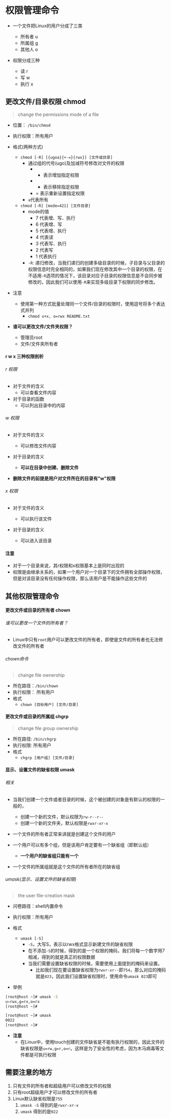 # 权限管理命令

- 一个文件把Linux的用户分成了三类
	- 所有者 u
	- 所属组	g
	- 其他人	o

- 权限分成三种
	- 读 r
	- 写 w
	- 执行 x

## 更改文件/目录权限 chmod
> change the permissions mode of a file


- 位置： `/bin/chmod`
- 执行权限：所有用户
- 格式(两种方式)
	- `chmod [-R] [{ugoa}{+-=}{rwx}] [文件或目录]`
		- 通过组的代号(ugo)及加减符号修改对文件的权限
			- + 表示增加指定权限
			- - 表示移除指定权限
			- = 表示重新设置指定权限
		- `a`代表所有
	- `chmod [-R] [mode=421] [文件目录]`
		- mode的值
			- 7 代表增、写、执行
			- 6 代表增、写
			- 5 代表增、执行
			- 4 代表读
			- 3 代表写、执行
			- 2 代表写
			- 1 代表执行
		- `-R`: 递归修改，当我们递归的创建多级目录的时候，子目录与父目录的权限信息时完全相同的，如果我们现在修改其中一个目录的权限，在不适用`-R`选项的情况下，该目录对应子目录的权限信息是不会同步被修改的，因此我们可以使用`-R`来实现多级目录下权限的同步修改。
- 注意
	- 使用第一种方式批量处理同一个文件/目录的权限时，使用逗号将多个表达式并列
		- `chmod u+x, o=rwx README.txt`



- **谁可以更改文件/文件夹权限？**
	- 管理员root
	- 文件/文件夹所有者

#### r  w  x 三种权限剖析
###### r 权限
- 对于文件的含义
	- 可以查看文件内容
- 对于目录的函数
	- 可以列出目录中的内容

###### w 权限
- 对于文件的含义
	- 可以修改文件内容	

- 对于目录的含义
	- **可以在目录中创建、删除文件**

- **删除文件的前提是用户对文件所在的目录有"w"权限**

###### x 权限
- 对于文件的含义
	- 可以执行该文件

- 对于目录的含义
	- 可以进入该目录

#### 注意
- 对于一个目录来说，其r权限和x权限基本上是同时出现的
- 权限是由继承关系的，如果一个用户对一个目录下的文件拥有全部操作权限，但是对该目录没有任何操作权限，那么该用户是不能操作这些文件的



## 其他权限管理命令
#### 更改文件或目录的所有者 chown
###### 谁可以更改一个文件的所有者？
- Linux中只有`root`用户可以更改文件的所有者，即使是文件的所有者也无法修改文件的所有者

###### chown命令
> change file ownership

- 所在路径：`/bin/chown`
- 执行权限： 所有用户
- 格式
	- `chown [目标用户] [文件/目录]`

#### 更改文件或目录的所属组 chgrp
> change file group ownership

- 所在路径: `/bin/chgrp`
- 执行权限: 所有用户
- 格式
	- `chgrp [用户组] [文件/目录]`


#### 显示、设置文件的缺省权限 umask 

###### 相关
- 当我们创建一个文件或者目录的时候，这个被创建的对象是有默认的权限的一般的，
	- 创建一个新的文件，默认权限为`rw-r--r--`
	- 创建一个新的文件夹，默认权限是`rwxr-xr-x`

- 一个文件的所有者正常来讲就是创建这个文件的用户
- 一个用户可以有多个组，但是该用户肯定要有一个缺省组（即默认组）
	- **一个用户的缺省组只能有一个**
- 一个文件的所属组就是这个文件的所有者所在的缺省组


###### umask(显示、设置文件的缺省权限)
> the user file-creation mask

- 问卷路径：shell内置命令
- 执行权限：所有用户
- 格式
	- `umask [-S]`
		- `-S`，大写S，表示以rwx格式显示新建文件的缺省权限
		- 在不添加`-S`的时候，得到的是一个权限的掩码，我们将每一个数字用7相减，得到的就是真正的权限数据
		- 当我们需要设置缺省权限的时候，需要使用上面提到的掩码来设置。
			- 比如我们现在要设置缺省权限为`rwxr-xr--`即`754`，那么对应的掩码就是`023`，因此我们设置缺省权限时，使用命令`umask 023`即可

- 举例

```bash
[root@host ~]# umask -S
u=rwx,g=rx,o=rx
[root@host ~]# 

[root@host ~]# umask
0022			
[root@host ~]# 
```

- **注意**
	- 在Linux中，使用touch创建的文件缺省是不能有执行权限的，因此文件的缺省权限是`u=rw,g=r,o=r`。这样是为了安全性的考虑，因为木马病毒等文件都是可执行权限


## 需要注意的地方
1. 只有文件的所有者和超级用户可以修改文件的权限
2. 只有root超级用户才可以修改文件的所有者
3. Linux默认缺省权限是`755`
	1. `umask -S` 得到的是`rwxr-xr-x`
	2. `umask` 得到的是`022`






















